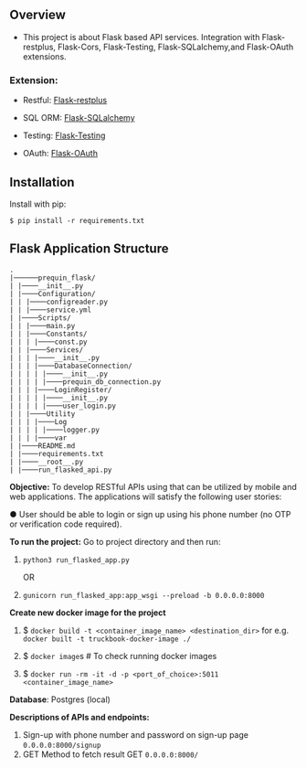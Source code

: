 ## Overview

* This project is about Flask based API services. Integration with Flask-restplus, Flask-Cors, Flask-Testing, Flask-SQLalchemy,and Flask-OAuth extensions.

### Extension:
- Restful: [Flask-restplus](http://flask-restplus.readthedocs.io/en/stable/)

- SQL ORM: [Flask-SQLalchemy](http://flask-sqlalchemy.pocoo.org/2.1/)

- Testing: [Flask-Testing](http://flask.pocoo.org/docs/0.12/testing/)

- OAuth: [Flask-OAuth](https://pythonhosted.org/Flask-OAuth/)


## Installation

Install with pip:

```
$ pip install -r requirements.txt
```

## Flask Application Structure 
```
.
|──────prequin_flask/
| |────__init__.py
| |────Configuration/
| | |────configreader.py
| | |────service.yml
| |────Scripts/
| | |────main.py
| | |────Constants/
| | | |────const.py
| | |────Services/
| | | |────__init__.py
| | | |────DatabaseConnection/
| | | | |────__init__.py
| | | | |────prequin_db_connection.py
| | | |────LoginRegister/
| | | | |────__init__.py
| | | | |────user_login.py
| | |────Utility
| | | |────Log
| | | | |────logger.py
| | | |────var
| |────README.md
| |────requirements.txt
| |────__root__.py
| |────run_flasked_api.py

```

**Objective:**
To develop RESTful APIs using that can be utilized by mobile and web applications. The applications will satisfy the following user stories:

● User should be able to login or sign up using his phone number (no OTP or verification code required).



**To run the project:**
Go to project directory and then run:


1) ``` python3 run_flasked_app.py ```
   
      OR
   
2) ``` gunicorn run_flasked_app:app_wsgi --preload -b 0.0.0.0:8000 ```


**Create new docker image for the project**

1) $ `docker build -t <container_image_name> <destination_dir>` 
      for e.g. `docker built -t truckbook-docker-image ./`

2) $ `docker image`s # To check running docker images

3) $ `docker run -rm -it -d -p <port_of_choice>:5011 <container_image_name>`



**Database**: 
Postgres (local)

**Descriptions of APIs and endpoints:**
1. Sign-up with phone number and password on sign-up page `0.0.0.0:8000/signup`
2. GET Method to fetch result GET `0.0.0.0:8000/`